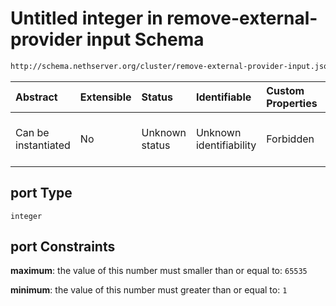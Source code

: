 # Untitled integer in remove-external-provider input Schema

```txt
http://schema.nethserver.org/cluster/remove-external-provider-input.json#/$defs/tcp-service-endpoint/properties/port
```



| Abstract            | Extensible | Status         | Identifiable            | Custom Properties | Additional Properties | Access Restrictions | Defined In                                                                                                  |
| :------------------ | :--------- | :------------- | :---------------------- | :---------------- | :-------------------- | :------------------ | :---------------------------------------------------------------------------------------------------------- |
| Can be instantiated | No         | Unknown status | Unknown identifiability | Forbidden         | Allowed               | none                | [remove-external-provider-input.json\*](cluster/remove-external-provider-input.json "open original schema") |

## port Type

`integer`

## port Constraints

**maximum**: the value of this number must smaller than or equal to: `65535`

**minimum**: the value of this number must greater than or equal to: `1`
